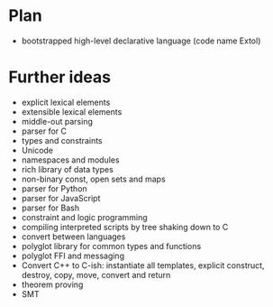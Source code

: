 # Plan

- bootstrapped high-level declarative language (code name Extol)

# Further ideas

- explicit lexical elements
- extensible lexical elements
- middle-out parsing
- parser for C
- types and constraints
- Unicode
- namespaces and modules
- rich library of data types
- non-binary const, open sets and maps
- parser for Python
- parser for JavaScript
- parser for Bash
- constraint and logic programming
- compiling interpreted scripts by tree shaking down to C
- convert between languages
- polyglot library for common types and functions
- polyglot FFI and messaging
- Convert C++ to C-ish: instantiate all templates, explicit construct, destroy, copy, move, convert and return
- theorem proving
- SMT